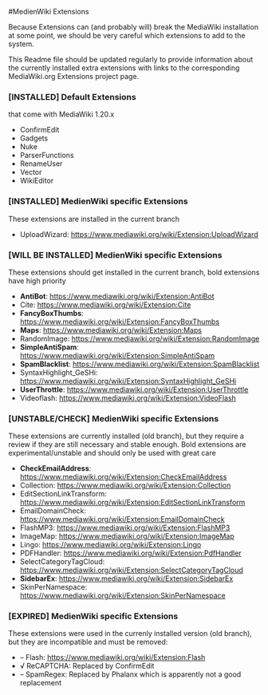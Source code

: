 #MedienWiki Extensions

Because Extensions can (and probably will) break the MediaWiki installation at some point, we should be very careful which extensions to add to the system.

This Readme file should be updated regularly to provide information about the currently installed extra extensions with links to the corresponding MediaWiki.org Extensions project page.

### [INSTALLED] Default Extensions

that come with MediaWiki 1.20.x

* ConfirmEdit
* Gadgets
* Nuke
* ParserFunctions
* RenameUser
* Vector
* WikiEditor



### [INSTALLED] MedienWiki specific Extensions

These extensions are installed in the current branch
* UploadWizard: https://www.mediawiki.org/wiki/Extension:UploadWizard


### [WILL BE INSTALLED] MedienWiki specific Extensions

These extensions should get installed in the current branch, bold extensions have high priority

* **AntiBot**: https://www.mediawiki.org/wiki/Extension:AntiBot
* Cite: https://www.mediawiki.org/wiki/Extension:Cite
* **FancyBoxThumbs**: https://www.mediawiki.org/wiki/Extension:FancyBoxThumbs
* **Maps**: https://www.mediawiki.org/wiki/Extension:Maps
* RandomImage: https://www.mediawiki.org/wiki/Extension:RandomImage
* **SimpleAntiSpam**: https://www.mediawiki.org/wiki/Extension:SimpleAntiSpam
* **SpamBlacklist**: https://www.mediawiki.org/wiki/Extension:SpamBlacklist
* SyntaxHighlight_GeSHi: https://www.mediawiki.org/wiki/Extension:SyntaxHighlight_GeSHi
* **UserThrottle**: https://www.mediawiki.org/wiki/Extension:UserThrottle
* Videoflash: https://www.mediawiki.org/wiki/Extension:VideoFlash


### [UNSTABLE/CHECK] MedienWiki specific Extensions

These extensions are currently installed (old branch), but they require a review if they are still necessary and stable enough. Bold extensions are experimental/unstable and should only be used with great care

* **CheckEmailAddress**: https://www.mediawiki.org/wiki/Extension:CheckEmailAddress
* Collection: https://www.mediawiki.org/wiki/Extension:Collection
* EditSectionLinkTransform: https://www.mediawiki.org/wiki/Extension:EditSectionLinkTransform
* EmailDomainCheck: https://www.mediawiki.org/wiki/Extension:EmailDomainCheck
* FlashMP3: https://www.mediawiki.org/wiki/Extension:FlashMP3
* ImageMap: https://www.mediawiki.org/wiki/Extension:ImageMap
* Lingo: https://www.mediawiki.org/wiki/Extension:Lingo
* PDFHandler: https://www.mediawiki.org/wiki/Extension:PdfHandler
* SelectCategoryTagCloud: https://www.mediawiki.org/wiki/Extension:SelectCategoryTagCloud
* **SidebarEx**: https://www.mediawiki.org/wiki/Extension:SidebarEx
* SkinPerNamespace: https://www.mediawiki.org/wiki/Extension:SkinPerNamespace


### [EXPIRED] MedienWiki specific Extensions

These extensions were used in the currenly installed version (old branch), but they are incompatible and must be removed:

* – Flash: https://www.mediawiki.org/wiki/Extension:Flash
* √ ReCAPTCHA: Replaced by ConfirmEdit
* – SpamRegex: Replaced by Phalanx which is apparently not a good replacement

